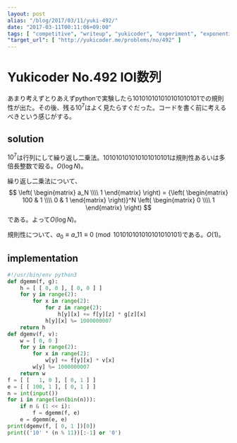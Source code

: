```yaml
---
layout: post
alias: "/blog/2017/03/11/yuki-492/"
date: "2017-03-11T00:11:06+09:00"
tags: [ "competitive", "writeup", "yukicoder", "experiment", "exponentiation-by-squaring" ]
"target_url": [ "http://yukicoder.me/problems/no/492" ]
---
```


# Yukicoder No.492 IOI数列

あまり考えずとりあえずpythonで実験したら$101010101010101010101$での規則性が出た。その後、残る$10^7$はよく見たらすぐだった。コードを書く前に考えるべきという感じがする。

## solution

$10^7$は行列にして繰り返し二乗法。$101010101010101010101$は規則性あるいは多倍長整数で殴る。$O(\log N)$。

繰り返し二乗法について、$$
\left( \begin{matrix}
a_N \\\\
1
\end{matrix} \right) = {\left( \begin{matrix}
100 & 1 \\\\
0 & 1
\end{matrix} \right)}^N \left( \begin{matrix}
0 \\\\
1
\end{matrix} \right)
$$ である。よって$O(\log N)$。

規則性について、$a_0 \equiv a\_{11} \equiv 0 \pmod{101010101010101010101}$である。$O(1)$。

## implementation

``` python
#!/usr/bin/env python3
def dgemm(f, g):
    h = [ [ 0, 0 ], [ 0, 0 ] ]
    for y in range(2):
        for x in range(2):
            for z in range(2):
                h[y][x] += f[y][z] * g[z][x]
            h[y][x] %= 1000000007
    return h
def dgemv(f, v):
    w = [ 0, 0 ]
    for y in range(2):
        for x in range(2):
            w[y] += f[y][x] * v[x]
        w[y] %= 1000000007
    return w
f = [ [   1, 0 ], [ 0, 1 ] ]
e = [ [ 100, 1 ], [ 0, 1 ] ]
n = int(input())
for i in range(len(bin(n))):
    if n & (1 << i):
        f = dgemm(f, e)
    e = dgemm(e, e)
print(dgemv(f, [ 0, 1 ])[0])
print(('10' * (n % 11))[:-1] or '0')
```
